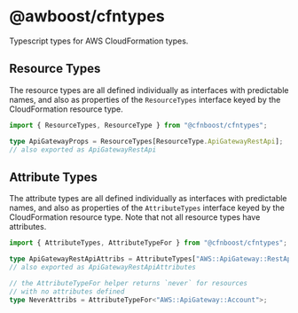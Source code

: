 # @awboost/cfntypes

Typescript types for AWS CloudFormation types.

## Resource Types

The resource types are all defined individually as interfaces with predictable names, and also as properties of the `ResourceTypes` interface keyed by the CloudFormation resource type.

```typescript
import { ResourceTypes, ResourceType } from "@cfnboost/cfntypes";

type ApiGatewayProps = ResourceTypes[ResourceType.ApiGatewayRestApi];
// also exported as ApiGatewayRestApi
```

## Attribute Types

The attribute types are all defined individually as interfaces with predictable names, and also as properties of the `AttributeTypes` interface keyed by the CloudFormation resource type. Note that not all resource types have attributes.

```typescript
import { AttributeTypes, AttributeTypeFor } from "@cfnboost/cfntypes";

type ApiGatewayRestApiAttribs = AttributeTypes["AWS::ApiGateway::RestApi"];
// also exported as ApiGatewayRestApiAttributes

// the AttributeTypeFor helper returns `never` for resources
// with no attributes defined
type NeverAttribs = AttributeTypeFor<"AWS::ApiGateway::Account">;
```
